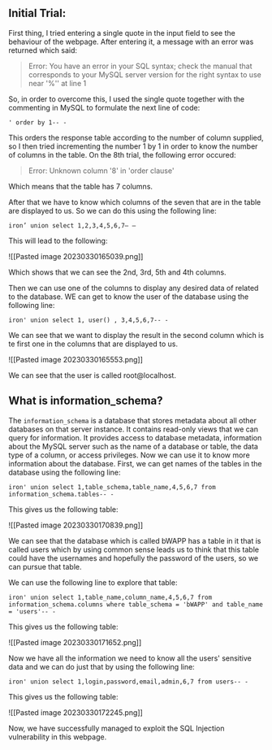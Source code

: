 ## Initial Trial:

First thing, I tried entering a single quote in the input field to see the behaviour of the webpage. After entering it, a message with an error was returned which said:

>Error: You have an error in your SQL syntax; check the manual that corresponds to your MySQL server version for the right syntax to use near '%'' at line 1

So, in order to overcome this, I used the single quote together with the commenting in MySQL to formulate the next line of code:

```MySQL
' order by 1-- -
```

This orders the response table according to the number of column supplied, so I then tried incrementing the number 1 by 1 in order to know the number of columns in the table. On the 8th trial, the following error occured:

> Error: Unknown column '8' in 'order clause'

Which means that the table has 7 columns.

After that we have to know which columns of the seven that are in the table are displayed to us. So we can do this using the following line:

```MySQL
iron’ union select 1,2,3,4,5,6,7– –
```

This will lead to the following:

![[Pasted image 20230330165039.png]]

Which shows that we can see the 2nd, 3rd, 5th and 4th columns.

Then we can use one of the columns to display any desired data of related to the database. WE can get to know the user of the database using the following line:

```MySQL
iron' union select 1, user() , 3,4,5,6,7-- -
```

We can see that we want to display the result in the second column which is te first one in the columns that are displayed to us.

![[Pasted image 20230330165553.png]]

We can see that the user is called root@localhost.

## What is information_schema?

The `information_schema` is a database that stores metadata about all other databases on that server instance. It contains read-only views that we can query for information.
It provides access to database metadata, information about the MySQL server such as the name of a database or table, the data type of a column, or access privileges.
Now we can use it to know more information about the database.
First, we can get names of the tables in the database using the following line:

```MySQL
iron' union select 1,table_schema,table_name,4,5,6,7 from information_schema.tables-- -
```

This gives us the following table:

![[Pasted image 20230330170839.png]]

We can see that the database which is called bWAPP has a table in it that is called users which by using common sense leads us to think that this table could have the usernames and hopefully the password of the users, so we can pursue that table.

We can use the following line to explore that table:

```MySQL
iron' union select 1,table_name,column_name,4,5,6,7 from information_schema.columns where table_schema = 'bWAPP' and table_name = 'users'-- -
```

This gives us the following table:

![[Pasted image 20230330171652.png]]

Now we have all the information we need to know all the users' sensitive data and we can do just that by using the following line:

```MySQL
iron' union select 1,login,password,email,admin,6,7 from users-- -
```

This gives us the following table:

![[Pasted image 20230330172245.png]]

Now, we have successfully managed to exploit the SQL Injection vulnerability in this webpage.